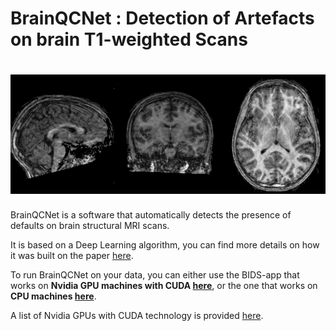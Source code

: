 # BrainQCNet : Detection of Artefacts on brain T1-weighted Scans
# <img src="https://github.com/garciaml/BrainQCNet/blob/master/T1_low_quality_2.jpg" width="3000px">

BrainQCNet is a software that automatically detects the presence of defaults on brain structural MRI scans. 

It is based on a Deep Learning algorithm, you can find more details on how it was built on the paper [here](https://link-to-preprint.com).

To run BrainQCNet on your data, you can either use the BIDS-app that works on **Nvidia GPU machines with CUDA [here](https://github.com/garciaml/BrainQCNet/blob/master/MRIQCNet_GPU/)**, or the one that works on **CPU machines [here](https://github.com/garciaml/BrainQCNet/tree/master/MRIQCNet_CPU)**.

A list of Nvidia GPUs with CUDA technology is provided [here](https://developer.nvidia.com/cuda-gpus).
